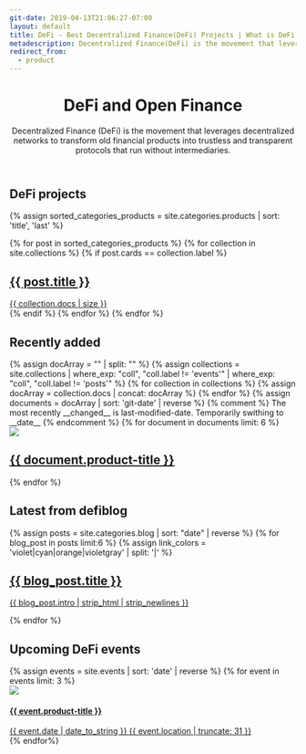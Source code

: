```yaml
---
git-date: 2019-04-13T21:06:27-07:00
layout: default
title: DeFi - Best Decentralized Finance(DeFi) Projects | What is DeFi in Crypto
metadescription: Decentralized Finance(DeFi) is the movement that leverages decentralized networks to transform old financial products into trustless and transparent protocols.
redirect_from:
  - product
---
```

<header class='main-page-header'>
	<h1>DeFi and Open Finance</h1>
	<span>
	Decentralized Finance (DeFi) is the movement that leverages decentralized networks to transform old financial products into trustless and transparent protocols that run without intermediaries.
	</span>
</header>

<h2 class='defi_projects_annotation'>DeFi projects</h2>

<section class="tiles floating">
{% assign sorted_categories_products = site.categories.products | sort: 'title', 'last' %}

{% for post in sorted_categories_products %}
	{% for collection in site.collections %}
		{% if post.cards == collection.label %}
			<article class="style{{ forloop.index | random_number: 0, 10 }}">
				<a href="{{ post.url }}">
					<h2>{{ post.title }}</h2>
					<span>{{ collection.docs | size }}</span>
				</a>
			</article>
		{% endif %}
	{% endfor %}
{% endfor %}
</section>
<h2 class='recently_added_annotation'>Recently added</h2>
<section class="tiles" id='recently_added_section'>
    {% assign docArray = "" | split: "" %}
	{% assign collections = site.collections | where_exp: "coll", "coll.label != 'events'" | where_exp: "coll", "coll.label != 'posts'"  %}
    {% for collection in collections %}
        {% assign docArray = collection.docs | concat: docArray %}
    {% endfor %}
    {% assign documents = docArray | sort: 'git-date' | reverse %}
	{% comment %} The most recently __changed__ is last-modified-date. Temporarily swithing to __date__ {% endcomment %}
    {% for document in documents limit: 6 %}
		<article>
			<a class='recent_blog_link' href="/product/{{ document.product-title | slugify: 'latin'}}">
				<img src="{{ document.image }}">
				<h2>{{ document.product-title }}</h2>
			</a>
		</article>
    {% endfor %}
</section>
<h2 class='recently_added_annotation'>Latest from defi<span>blog</span></h2>
<section class='latest_blog_sneak_peak'>
	{% assign posts = site.categories.blog | sort: "date" | reverse  %}
	{% for blog_post in posts limit:6 %}
	{% assign link_colors = 'violet|cyan|orange|violetgray' | split: '|' %}
		<article class='latest_blog_link recent-blog-color_{{ forloop.index | random_item: link_colors }}'>
			<a  href="{{ blog_post.permalink | prepend: '/' }}">
				<h2>{{ blog_post.title }}</h2>
				<p>{{ blog_post.intro | strip_html | strip_newlines }}</p>
			</a>
		</article>
	{% endfor %}
</section>
<h2 class='recently_added_annotation'>Upcoming DeFi events</h2>
<section class='upcoming_events_cards'>
{% assign events = site.events | sort: 'date' | reverse %}
{% for event in events limit: 3 %}
<article>
	<a href='{{event.product-url}}'>
		<img src='{{event.image}}'>
		<div class='event_card_info_part'>
			<h4>{{ event.product-title }}</h4>
			<div class='event_card_details'>
				<date>
					{{ event.date | date_to_string }}
				</date>
				<span> {{ event.location | truncate: 31 }} </span>
			</div>
		</div>
	</a>
</article>
{% endfor%}
</section>
